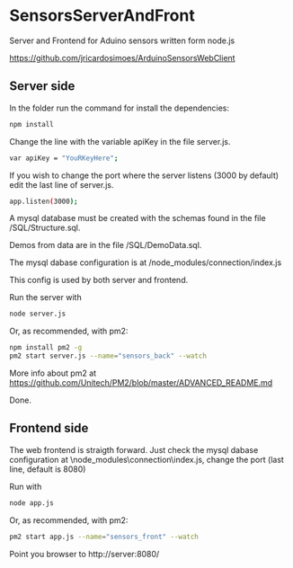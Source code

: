 # SensorsServerAndFront
Server and Frontend for Aduino sensors written form node.js

https://github.com/jricardosimoes/ArduinoSensorsWebClient

Server side
-----------
In the folder run the command for install the dependencies:
```bash
npm install
```

Change the line with the variable apiKey  in the file server.js.
```bash
var apiKey = "YouRKeyHere";
```

If you wish to change the port where the server listens (3000 by default) edit the last line of server.js.
```bash
app.listen(3000);
```

A mysql database must be created with the schemas found in the file /SQL/Structure.sql.

Demos from data are in the file /SQL/DemoData.sql.

The mysql dabase configuration is at /node_modules/connection/index.js

This config is used by both server and frontend.

Run the server with
```bash
node server.js
```

Or, as recommended, with pm2:
```bash
npm install pm2 -g
pm2 start server.js --name="sensors_back" --watch
```

More info about pm2 at https://github.com/Unitech/PM2/blob/master/ADVANCED_README.md

Done. 

Frontend side
-------------

The web frontend is straigth forward. Just check the mysql dabase configuration at \node_modules\connection\index.js, change the port (last line, default is 8080)

Run with
```bash
node app.js
```

Or, as recommended, with pm2:
```bash
pm2 start app.js --name="sensors_front" --watch
```

Point you browser to http://server:8080/




